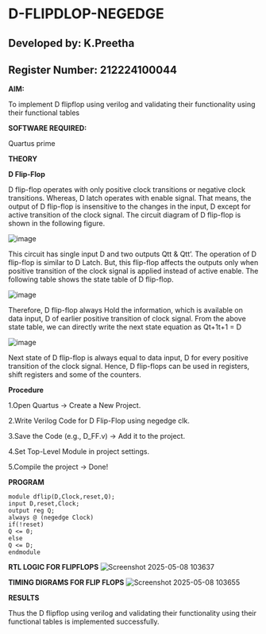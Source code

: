 # D-FLIPDLOP-NEGEDGE
## Developed by: K.Preetha
## Register Number: 212224100044

**AIM:**

To implement  D flipflop using verilog and validating their functionality using their functional tables

**SOFTWARE REQUIRED:**

Quartus prime

**THEORY**

**D Flip-Flop**

D flip-flop operates with only positive clock transitions or negative clock transitions. Whereas, D latch operates with enable signal. That means, the output of D flip-flop is insensitive to the changes in the input, D except for active transition of the clock signal. The circuit diagram of D flip-flop is shown in the following figure.

![image](https://github.com/naavaneetha/D-FLIPDLOP-NEGEDGE/assets/154305477/48c81fe8-bc3f-40e7-95e2-519fc155ad51)

This circuit has single input D and two outputs Qtt & Qtt’. The operation of D flip-flop is similar to D Latch. But, this flip-flop affects the outputs only when positive transition of the clock signal is applied instead of active enable. The following table shows the state table of D flip-flop.

![image](https://github.com/naavaneetha/D-FLIPDLOP-NEGEDGE/assets/154305477/e5f3fda7-68ec-4a3a-a0a4-cf6f9cc4ab55)

Therefore, D flip-flop always Hold the information, which is available on data input, D of earlier positive transition of clock signal. From the above state table, we can directly write the next state equation as Qt+1t+1 = D

![image](https://github.com/naavaneetha/D-FLIPDLOP-NEGEDGE/assets/154305477/8592c0d8-2917-4142-91b9-d6c30dd891d2)

Next state of D flip-flop is always equal to data input, D for every positive transition of the clock signal. Hence, D flip-flops can be used in registers, shift registers and some of the counters.

**Procedure**

1.Open Quartus → Create a New Project.

2.Write Verilog Code for D Flip-Flop using negedge clk.

3.Save the Code (e.g., D_FF.v) → Add it to the project.

4.Set Top-Level Module in project settings.

5.Compile the project → Done!

**PROGRAM**
```
module dflip(D,Clock,reset,Q);
input D,reset,Clock;
output reg Q;
always @ (negedge Clock)
if(!reset)
Q <= 0;
else
Q <= D;
endmodule
```
**RTL LOGIC FOR FLIPFLOPS**
![Screenshot 2025-05-08 103637](https://github.com/user-attachments/assets/8d05a47a-fed5-4085-9c83-6911d4e8a335)



**TIMING DIGRAMS FOR FLIP FLOPS**
![Screenshot 2025-05-08 103655](https://github.com/user-attachments/assets/83a3989b-d0fa-4d51-a6f0-12179b5b6e4e)


**RESULTS**

Thus the D flipflop using verilog and validating their functionality using their functional tables is implemented successfully.
